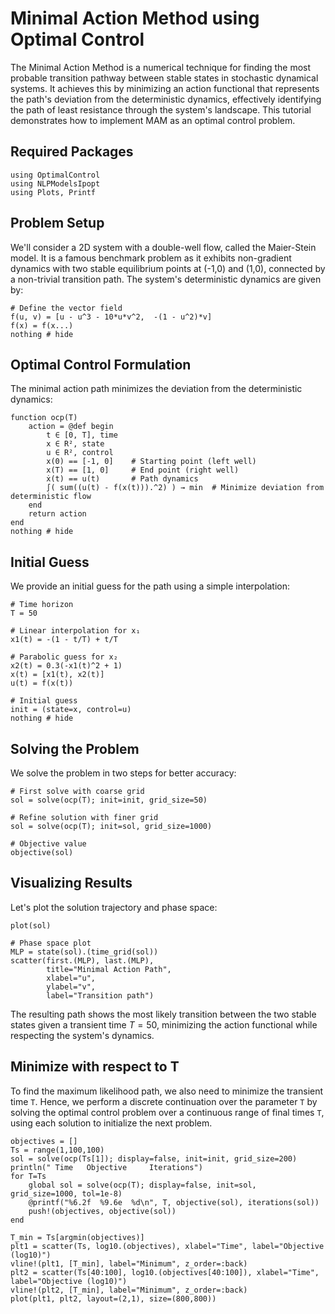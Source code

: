 # Minimal Action Method using Optimal Control

The Minimal Action Method is a numerical technique for finding the most probable transition pathway between stable states in stochastic dynamical systems. It achieves this by minimizing an action functional that represents the path's deviation from the deterministic dynamics, effectively identifying the path of least resistance through the system's landscape.
This tutorial demonstrates how to implement MAM as an optimal control problem.

## Required Packages

```@example main-mam
using OptimalControl
using NLPModelsIpopt
using Plots, Printf
```

## Problem Setup

We'll consider a 2D system with a double-well flow, called the Maier-Stein model. It is a famous benchmark problem as it exhibits non-gradient dynamics with two stable equilibrium points at (-1,0) and (1,0), connected by a non-trivial transition path.
The system's deterministic dynamics are given by:

```@example main-mam
# Define the vector field
f(u, v) = [u - u^3 - 10*u*v^2,  -(1 - u^2)*v]
f(x) = f(x...)
nothing # hide
```

## Optimal Control Formulation

The minimal action path minimizes the deviation from the deterministic dynamics:

```@example main-mam
function ocp(T)
    action = @def begin
        t ∈ [0, T], time
        x ∈ R², state
        u ∈ R², control
        x(0) == [-1, 0]    # Starting point (left well)
        x(T) == [1, 0]     # End point (right well)
        ẋ(t) == u(t)       # Path dynamics
        ∫( sum((u(t) - f(x(t))).^2) ) → min  # Minimize deviation from deterministic flow
    end
    return action
end
nothing # hide
```

## Initial Guess

We provide an initial guess for the path using a simple interpolation:

```@example main-mam
# Time horizon
T = 50

# Linear interpolation for x₁
x1(t) = -(1 - t/T) + t/T

# Parabolic guess for x₂
x2(t) = 0.3(-x1(t)^2 + 1)
x(t) = [x1(t), x2(t)]
u(t) = f(x(t))

# Initial guess
init = (state=x, control=u)
nothing # hide
```

## Solving the Problem

We solve the problem in two steps for better accuracy:

```@example main-mam
# First solve with coarse grid
sol = solve(ocp(T); init=init, grid_size=50)

# Refine solution with finer grid
sol = solve(ocp(T); init=sol, grid_size=1000)

# Objective value
objective(sol)
```

## Visualizing Results

Let's plot the solution trajectory and phase space:

```@example main-mam
plot(sol)
```

```@example main-mam
# Phase space plot
MLP = state(sol).(time_grid(sol))
scatter(first.(MLP), last.(MLP), 
        title="Minimal Action Path",
        xlabel="u",
        ylabel="v",
        label="Transition path")
```

The resulting path shows the most likely transition between the two stable states given a transient time $T=50$, minimizing the action functional while respecting the system's dynamics.

## Minimize with respect to T

To find the maximum likelihood path, we also need to minimize the transient time `T`. Hence, we perform a discrete continuation over the parameter `T` by solving the optimal control problem over a continuous range of final times `T`, using each solution to initialize the next problem.

```@example main-mam
objectives = []
Ts = range(1,100,100)
sol = solve(ocp(Ts[1]); display=false, init=init, grid_size=200)
println(" Time   Objective     Iterations")
for T=Ts
    global sol = solve(ocp(T); display=false, init=sol, grid_size=1000, tol=1e-8)
    @printf("%6.2f  %9.6e  %d\n", T, objective(sol), iterations(sol))
    push!(objectives, objective(sol))
end
```

```@example main-mam
T_min = Ts[argmin(objectives)]
plt1 = scatter(Ts, log10.(objectives), xlabel="Time", label="Objective (log10)")
vline!(plt1, [T_min], label="Minimum", z_order=:back)
plt2 = scatter(Ts[40:100], log10.(objectives[40:100]), xlabel="Time", label="Objective (log10)")
vline!(plt2, [T_min], label="Minimum", z_order=:back)
plot(plt1, plt2, layout=(2,1), size=(800,800))
```
